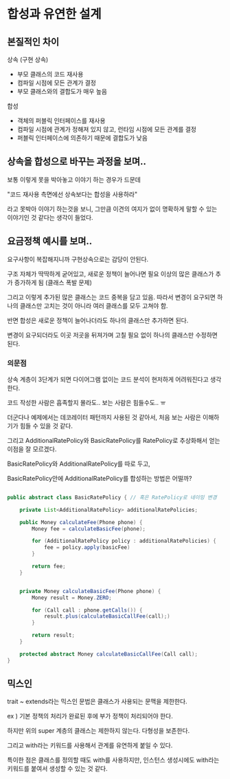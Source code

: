 # 합성과 유연한 설계

## 본질적인 차이

상속 (구현 상속)

- 부모 클래스의 코드 재사용
- 컴파일 시점에 모든 관계가 결정
- 부모 클래스와의 결합도가 매우 높음

합성 

- 객체의 퍼블릭 인터페이스를 재사용
- 컴파일 시점에 관계가 정해져 있지 않고, 런타임 시점에 모든 관계를 결정
- 퍼블릭 인터페이스에 의존하기 때문에 결합도가 낮음


## 상속을 합성으로 바꾸는 과정을 보며..

보통 이렇게 못을 박아놓고 이야기 하는 경우가 드문데

"코드 재사용 측면에선 상속보다는 합성을 사용하라"

라고 못박아 이야기 하는것을 보니, 그만큼 이견의 여지가 없이 명확하게 말할 수 있는 이야기인 것 같다는 생각이 들었다.


## 요금정책 예시를 보며..

요구사항이 복잡해지니까 구현상속으로는 감당이 안된다.

구조 자체가 딱딱하게 굳어있고, 새로운 정책이 늘어나면 필요 이상의 많은 클래스가 추가 증가하게 됨 (클래스 폭발 문제)

그리고 이렇게 추가된 많은 클래스는 코드 중복을 담고 있음. 따라서 변경이 요구되면 하나의 클래스만 고치는 것이 아니라 여러 클래스를 모두 고쳐야 함.

반면 합성은 새로운 정책이 늘어나더라도 하나의 클래스만 추가하면 된다.

변경이 요구되더라도 이곳 저곳을 뒤져가며 고칠 필요 없이 하나의 클래스만 수정하면 된다.


### 의문점

상속 계층이 3단계가 되면 다이어그램 없이는 코드 분석이 현저하게 어려워진다고 생각한다.

코드 작성한 사람은 흡족할지 몰라도.. 보는 사람은 힘들수도.. ㅠ

더군다나 예제에서는 데코레이터 패턴까지 사용된 것 같아서, 처음 보는 사람은 이해하기가 힘들 수 있을 것 같다.

그리고 AdditionalRatePolicy와 BasicRatePolicy를 RatePolicy로 추상화해서 얻는 이점을 잘 모르겠다.

BasicRatePolicy와 AdditionalRatePolicy를 따로 두고,

BasicRatePolicy안에 AdditionalRatePolicy를 합성하는 방법은 어떨까?

```java

public abstract class BasicRatePolicy { // 혹은 RatePolicy로 네이밍 변경

    private List<AdditionalRatePolicy> additionalRatePolicies;

    public Money calculateFee(Phone phone) {
        Money fee = calculateBasicFee(phone);

        for (AdditionalRatePolicy policy : additionalRatePolicies) {
            fee = policy.apply(basicFee)
        }

        return fee;
    }


    private Money calculateBasicFee(Phone phone) {
        Money result = Money.ZERO; 

        for (Call call : phone.getCalls()) {
            result.plus(calculateBasicCallFee(call);)
        }

        return result;
    }

    protected abstract Money calculateBasicCallFee(Call call);
}

```


## 믹스인 

trait ~ extends라는 믹스인 문법은 클래스가 사용되는 문맥을 제한한다.

ex ) 기본 정책의 처리가 완료된 후에 부가 정책이 처리되어야 한다.

하지만 위의 super 계층의 클래스는 제한하지 않는다. 다형성을 보존한다.

그리고 with라는 키워드를 사용해서 관계를 유연하게 붙일 수 있다.

특이한 점은 클래스를 정의할 때도 with를 사용하지만, 인스턴스 생성시에도 with라는 키워드를 붙여서 생성할 수 있는 것 같다.
